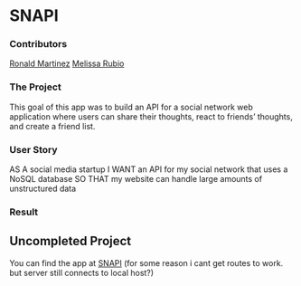 # SNAPI

### **Contributors**
[Ronald Martinez](https://github.com/RonaldMartinez00)
[Melissa Rubio](https://github.com/melissarubiio)

### **The Project**
This goal of this app was to build an API for a social network web application where users can share their thoughts, react to friends’ thoughts, and create a friend list.
### **User Story**
AS A social media startup
I WANT an API for my social network that uses a NoSQL database
SO THAT my website can handle large amounts of unstructured data

### **Result**
## **Uncompleted Project**

You can find the app at [SNAPI](https://github.com/RonaldMartinez00/SNAPI)
(for some reason i cant get routes to work. but server still connects to local host?)


